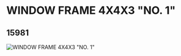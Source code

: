 # WINDOW FRAME 4X4X3 "NO. 1"
## 15981
![WINDOW FRAME 4X4X3 "NO. 1"](https://lc-www-live-s.legocdn.com/media/bricks/5/2/6056607.jpg)